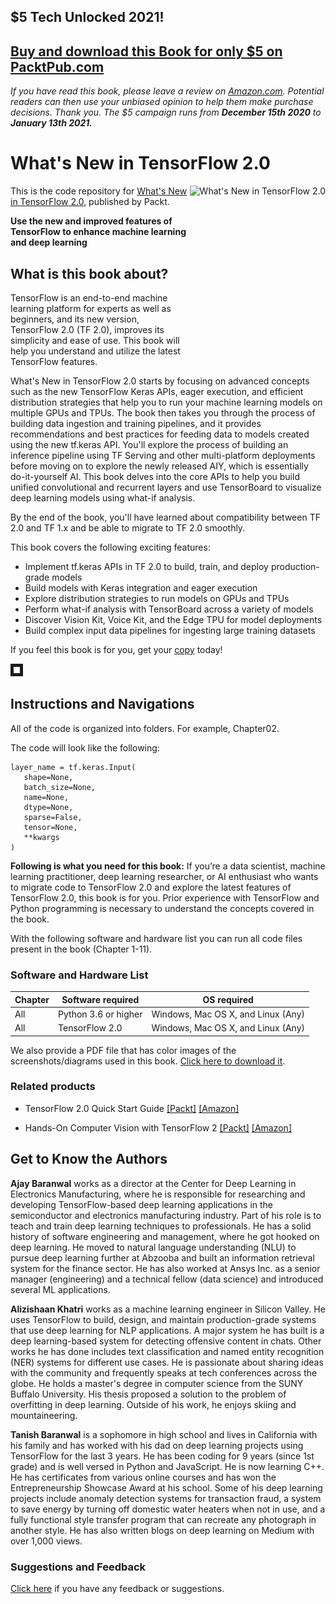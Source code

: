 ## $5 Tech Unlocked 2021!
[Buy and download this Book for only $5 on PacktPub.com](https://www.packtpub.com/product/what-s-new-in-tensorflow-2-0/9781838823856)
-----
*If you have read this book, please leave a review on [Amazon.com](https://www.amazon.com/gp/product/1838823859).     Potential readers can then use your unbiased opinion to help them make purchase decisions. Thank you. The $5 campaign         runs from __December 15th 2020__ to __January 13th 2021.__*

# What's New in TensorFlow 2.0

<a href="https://www.packtpub.com/data/what-s-new-in-tensorflow-2-0"><img src="https://www.packtpub.com/media/catalog/product/cache/ecd051e9670bd57df35c8f0b122d8aea/9/7/9781838823856-original.jpeg" alt="What's New in TensorFlow 2.0" height="256px" align="right"></a>

This is the code repository for [What's New in TensorFlow 2.0](https://www.packtpub.com/data/what-s-new-in-tensorflow-2-0), published by Packt.

**Use the new and improved features of TensorFlow to enhance machine learning and deep learning**

## What is this book about?
TensorFlow is an end-to-end machine learning platform for experts as well as beginners, and its new version, TensorFlow 2.0 (TF 2.0), improves its simplicity and ease of use. This book will help you understand and utilize the latest TensorFlow features.

What's New in TensorFlow 2.0 starts by focusing on advanced concepts such as the new TensorFlow Keras APIs, eager execution, and efficient distribution strategies that help you to run your machine learning models on multiple GPUs and TPUs. The book then takes you through the process of building data ingestion and training pipelines, and it provides recommendations and best practices for feeding data to models created using the new tf.keras API. You'll explore the process of building an inference pipeline using TF Serving and other multi-platform deployments before moving on to explore the newly released AIY, which is essentially do-it-yourself AI. This book delves into the core APIs to help you build unified convolutional and recurrent layers and use TensorBoard to visualize deep learning models using what-if analysis.

By the end of the book, you'll have learned about compatibility between TF 2.0 and TF 1.x and be able to migrate to TF 2.0 smoothly.

This book covers the following exciting features:
* Implement tf.keras APIs in TF 2.0 to build, train, and deploy production-grade models
* Build models with Keras integration and eager execution
* Explore distribution strategies to run models on GPUs and TPUs
* Perform what-if analysis with TensorBoard across a variety of models
* Discover Vision Kit, Voice Kit, and the Edge TPU for model deployments
* Build complex input data pipelines for ingesting large training datasets

If you feel this book is for you, get your [copy](https://www.amazon.com/Whats-New-TensorFlow-2-0-improved/dp/1838823859/) today!

<a href="https://www.packtpub.com/?utm_source=github&utm_medium=banner&utm_campaign=GitHubBanner"><img src="https://raw.githubusercontent.com/PacktPublishing/GitHub/master/GitHub.png" 
alt="https://www.packtpub.com/" border="5" /></a>

## Instructions and Navigations
All of the code is organized into folders. For example, Chapter02.

The code will look like the following:
```
layer_name = tf.keras.Input(
   shape=None,
   batch_size=None,
   name=None,
   dtype=None,
   sparse=False,
   tensor=None,
   **kwargs
)
```

**Following is what you need for this book:**
If you’re a data scientist, machine learning practitioner, deep learning researcher, or AI enthusiast who wants to migrate code to TensorFlow 2.0 and explore the latest features of TensorFlow 2.0, this book is for you. Prior experience with TensorFlow and Python programming is necessary to understand the concepts covered in the book.

With the following software and hardware list you can run all code files present in the book (Chapter 1-11).
### Software and Hardware List
| Chapter | Software required | OS required |
| -------- | ------------------------------------ | ----------------------------------- |
| All | Python 3.6 or higher | Windows, Mac OS X, and Linux (Any) |
| All | TensorFlow 2.0 | Windows, Mac OS X, and Linux (Any) |

We also provide a PDF file that has color images of the screenshots/diagrams used in this book. [Click here to download it](https://static.packt-cdn.com/downloads/9781838823856_ColorImages.pdf).

### Related products
* TensorFlow 2.0 Quick Start Guide [[Packt]](https://www.packtpub.com/big-data-and-business-intelligence/tensorflow-20-quick-start-guide) [[Amazon]](https://www.amazon.com/TensorFlow-2-0-Quick-Start-Guide/dp/178953075X)

* Hands-On Computer Vision with TensorFlow 2 [[Packt]](https://www.packtpub.com/application-development/hands-computer-vision-tensorflow-2) [[Amazon]](https://www.amazon.com/Hands-Computer-Vision-TensorFlow-processing/dp/1788830644)

## Get to Know the Authors
**Ajay Baranwal** works as a director at the Center for Deep Learning in Electronics Manufacturing, where he is responsible for researching and developing TensorFlow-based deep learning applications in the semiconductor and electronics manufacturing industry. Part of his role is to teach and train deep learning techniques to professionals.
He has a solid history of software engineering and management, where he got hooked on deep learning. He moved to natural language understanding (NLU) to pursue deep learning further at Abzooba and built an information retrieval system for the finance sector. He has also worked at Ansys Inc. as a senior manager (engineering) and a technical fellow (data science) and introduced several ML applications.

**Alizishaan Khatri** works as a machine learning engineer in Silicon Valley. He uses TensorFlow to build, design, and maintain production-grade systems that use deep learning for NLP applications. A major system he has built is a deep learning-based system for detecting offensive content in chats. Other works he has done includes text classification and named entity recognition (NER) systems for different use cases. He is passionate about sharing ideas with the community and frequently speaks at tech conferences across the globe.
He holds a master's degree in computer science from the SUNY Buffalo University. His thesis proposed a solution to the problem of overfitting in deep learning. Outside of his work, he enjoys skiing and mountaineering.

**Tanish Baranwal** is a sophomore in high school and lives in California with his family and has worked with his dad on deep learning projects using TensorFlow for the last 3 years. He has been coding for 9 years (since 1st grade) and is well versed in Python and JavaScript. He is now learning C++. He has certificates from various online courses and has won the Entrepreneurship Showcase Award at his school.
Some of his deep learning projects include anomaly detection systems for transaction fraud, a system to save energy by turning off domestic water heaters when not in use, and a fully functional style transfer program that can recreate any photograph in another style. He has also written blogs on deep learning on Medium with over 1,000 views.

### Suggestions and Feedback
[Click here](https://docs.google.com/forms/d/e/1FAIpQLSdy7dATC6QmEL81FIUuymZ0Wy9vH1jHkvpY57OiMeKGqib_Ow/viewform) if you have any feedback or suggestions.


